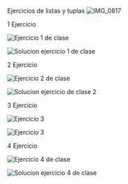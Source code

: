 Ejercicios de listas y tuplas 
![IMG_0817](https://github.com/user-attachments/assets/7cb6074e-ec84-489c-978e-607c6d0ddc53)

1 Ejercicio

![Ejercicio 1 de clase](https://github.com/user-attachments/assets/049cf266-c2c9-43fd-b946-64e9d98c97c3)

![Solucion ejercicio 1 de clase](https://github.com/user-attachments/assets/4d8e3205-4099-46aa-bba4-354f14203bcb)

2 Ejercicio

![Ejercicio 2 de clase](https://github.com/user-attachments/assets/6c0b0672-22c8-443b-b5fa-5ef59e4ddbb0)

![Solucion ejercicio de clase 2](https://github.com/user-attachments/assets/fc303994-ec91-4382-91d5-d9729427980c)

3 Ejercicio

![Ejercicio 3](https://github.com/user-attachments/assets/b15273bb-73f9-42fe-aefc-772f0bf94efd)

![Ejercicio 3](https://github.com/user-attachments/assets/4262f7e1-75cc-4969-918f-ef975d1a7d65)



4 Ejercicio

![Ejercicio 4 de clase](https://github.com/user-attachments/assets/d6d852a6-e7a5-4ee9-9ea6-c0d0c640cf32)

![Solucion ejercicio 4 de clase](https://github.com/user-attachments/assets/028a13fa-4dd2-4b6b-b488-b36c2a16a2c3)








